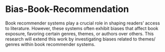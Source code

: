 # Bias-Book-Recommendation
Book recommender systems play a crucial role in shaping readers’ access to literature. However, these systems often exhibit biases that affect book exposure, favoring certain genres, themes, or authors over others.  This  research will extend this work by investigating biases related to themes/ genres within book recommender systems. 
